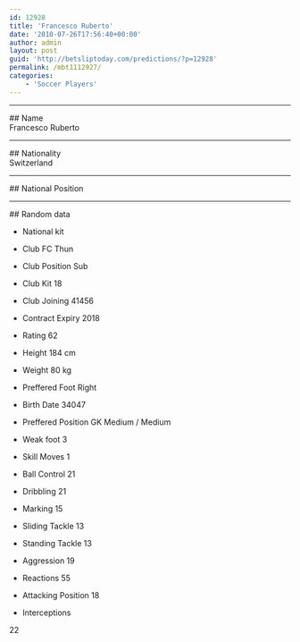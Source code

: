 ```yaml
---
id: 12928
title: 'Francesco Ruberto'
date: '2010-07-26T17:56:40+00:00'
author: admin
layout: post
guid: 'http://betsliptoday.com/predictions/?p=12928'
permalink: /mbt1112927/
categories:
    - 'Soccer Players'
---
```


- - - - - -

\## Name  
 Francesco Ruberto

- - - - - -

\## Nationality  
 Switzerland

- - - - - -

\## National Position

- - - - - -

\## Random data

- National kit
- Club
 FC Thun

- Club Position
 Sub

- Club Kit
 18

- Club Joining
 41456

- Contract Expiry
 2018

- Rating
 62

- Height
 184 cm

- Weight
 80 kg

- Preffered Foot
 Right

- Birth Date
 34047

- Preffered Position
 GK Medium / Medium

- Weak foot
 3

- Skill Moves
 1

- Ball Control
 21

- Dribbling
 21

- Marking
 15

- Sliding Tackle
 13

- Standing Tackle
 13

- Aggression
 19

- Reactions
 55

- Attacking Position
 18

- Interceptions

 22